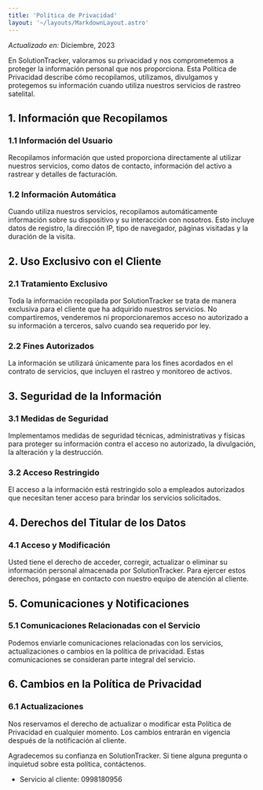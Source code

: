 ```yaml
---
title: 'Política de Privacidad'
layout: '~/layouts/MarkdownLayout.astro'
---
```


_Actualizado en:_ Diciembre, 2023


En SolutionTracker, valoramos su privacidad y nos comprometemos a proteger la información personal que nos proporciona. Esta Política de Privacidad describe cómo recopilamos, utilizamos, divulgamos y protegemos su información cuando utiliza nuestros servicios de rastreo satelital.

## 1. Información que Recopilamos

### 1.1 Información del Usuario
Recopilamos información que usted proporciona directamente al utilizar nuestros servicios, como datos de contacto, información del activo a rastrear y detalles de facturación.

### 1.2 Información Automática
Cuando utiliza nuestros servicios, recopilamos automáticamente información sobre su dispositivo y su interacción con nosotros. Esto incluye datos de registro, la dirección IP, tipo de navegador, páginas visitadas y la duración de la visita.

## 2. Uso Exclusivo con el Cliente

### 2.1 Tratamiento Exclusivo
Toda la información recopilada por SolutionTracker se trata de manera exclusiva para el cliente que ha adquirido nuestros servicios. No compartiremos, venderemos ni proporcionaremos acceso no autorizado a su información a terceros, salvo cuando sea requerido por ley.

### 2.2 Fines Autorizados
La información se utilizará únicamente para los fines acordados en el contrato de servicios, que incluyen el rastreo y monitoreo de activos.

## 3. Seguridad de la Información

### 3.1 Medidas de Seguridad
Implementamos medidas de seguridad técnicas, administrativas y físicas para proteger su información contra el acceso no autorizado, la divulgación, la alteración y la destrucción.

### 3.2 Acceso Restringido
El acceso a la información está restringido solo a empleados autorizados que necesitan tener acceso para brindar los servicios solicitados.

## 4. Derechos del Titular de los Datos

### 4.1 Acceso y Modificación
Usted tiene el derecho de acceder, corregir, actualizar o eliminar su información personal almacenada por SolutionTracker. Para ejercer estos derechos, póngase en contacto con nuestro equipo de atención al cliente.

## 5. Comunicaciones y Notificaciones

### 5.1 Comunicaciones Relacionadas con el Servicio
Podemos enviarle comunicaciones relacionadas con los servicios, actualizaciones o cambios en la política de privacidad. Estas comunicaciones se consideran parte integral del servicio.

## 6. Cambios en la Política de Privacidad

### 6.1 Actualizaciones
Nos reservamos el derecho de actualizar o modificar esta Política de Privacidad en cualquier momento. Los cambios entrarán en vigencia después de la notificación al cliente.

Agradecemos su confianza en SolutionTracker. Si tiene alguna pregunta o inquietud sobre esta política, contáctenos.


- Servicio al cliente: 0998180956
